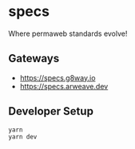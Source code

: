 # specs

Where permaweb standards evolve!

## Gateways

* https://specs.g8way.io
* https://specs.arweave.dev

## Developer Setup

```sh
yarn
yarn dev
```